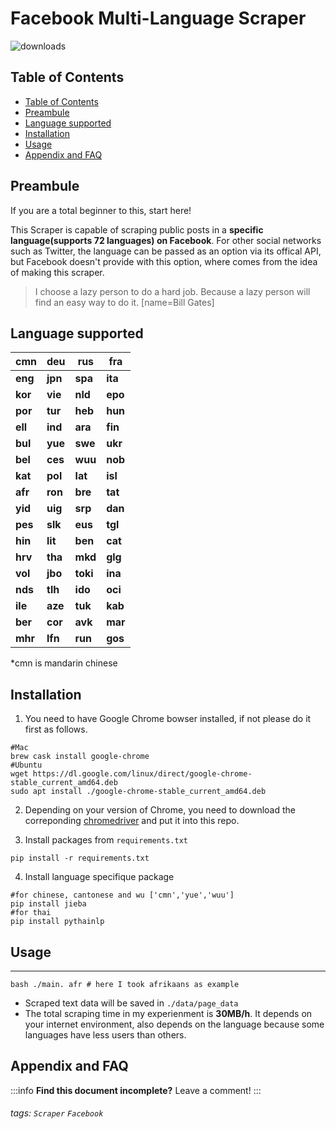



Facebook Multi-Language  Scraper
===
![downloads](https://img.shields.io/github/downloads/atom/atom/total.svg)


## Table of Contents

- [Table of Contents](#table_of_contents)
- [Preambule](#preambule)
- [Language supported](#language_supported)
- [Installation](#installation)
- [Usage](#usage)
- [Appendix and FAQ](#appendix_and_faq)

## Preambule

If you are a total beginner to this, start here!

This Scraper is capable of scraping public posts in a **specific language(supports 72 languages) on Facebook**. For other social networks such as Twitter, the language can be passed as an option via its offical API, but Facebook doesn't provide with this option, where comes from the idea of making this scraper.

> I choose a lazy person to do a hard job. Because a lazy person will find an easy way to do it. [name=Bill Gates]

## Language supported
| **cmn** | **deu** | **rus**  | **fra** |
| ------- | ------- | -------- | ------- |
| **eng** | **jpn** | **spa**  | **ita** |
| **kor** | **vie** | **nld**  | **epo** |
| **por** | **tur** | **heb**  | **hun** |
| **ell** | **ind** | **ara**  | **fin** |
| **bul** | **yue** | **swe**  | **ukr** |
| **bel** | **ces** | **wuu**  | **nob** |
| **kat** | **pol** | **lat**  | **isl** |
| **afr** | **ron** | **bre**  | **tat** |
| **yid** | **uig** | **srp**  | **dan** |
| **pes** | **slk** | **eus**  | **tgl** |
| **hin** | **lit** | **ben**  | **cat** |
| **hrv** | **tha** | **mkd**  | **glg** |
| **vol** | **jbo** | **toki** | **ina** |
| **nds** | **tlh** | **ido**  | **oci** |
| **ile** | **aze** | **tuk**  | **kab** |
| **ber** | **cor** | **avk**  | **mar** |
| **mhr** | **lfn** | **run**  | **gos** |

*cmn is mandarin chinese


## Installation
1. You need to have Google Chrome bowser installed, if not please do it first as follows.

```gherkin=
#Mac
brew cask install google-chrome
#Ubuntu
wget https://dl.google.com/linux/direct/google-chrome-stable_current_amd64.deb
sudo apt install ./google-chrome-stable_current_amd64.deb
```
2. Depending on your version of Chrome, you need to download the correponding [chromedriver](https://chromedriver.chromium.org/downloads) and put it into this repo.

3. Install packages from ```requirements.txt```
```gherkin=
pip install -r requirements.txt
```
4. Install language specifique package 
```gherkin=
#for chinese, cantonese and wu ['cmn','yue','wuu']
pip install jieba
#for thai
pip install pythainlp

```


## Usage
---

```gherkin=
bash ./main. afr # here I took afrikaans as example
```
- Scraped text data will be saved in `./data/page_data`
- The total scraping time in my experienment is **30MB/h**. It depends on your internet environment, also depends on the language because some languages have less users than others.

## Appendix and FAQ

:::info
**Find this document incomplete?** Leave a comment!
:::

###### tags: `Scraper` `Facebook`
